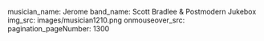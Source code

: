 musician_name: Jerome
band_name: Scott Bradlee &amp; Postmodern Jukebox
img_src: images/musician1210.png
onmouseover_src: 
pagination_pageNumber: 1300